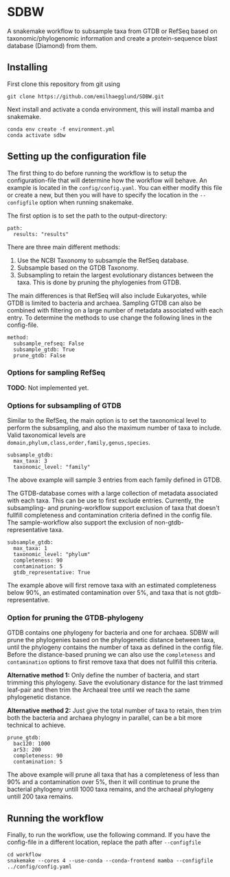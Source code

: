 # SDBW
A snakemake workflow to subsample taxa from GTDB or RefSeq based on taxonomic/phylogenomic information and create a protein-sequence blast database (Diamond) from them.

## Installing
First clone this repository from git using
```
git clone https://github.com/emilhaegglund/SDBW.git
```
Next install and activate a conda environment, this will install mamba and snakemake.
```
conda env create -f environment.yml
conda activate sdbw
```

## Setting up the configuration file
The first thing to do before running the workflow is to setup the
configuration-file that will determine how the workflow will behave. An example is located in the `config/config.yaml`.
You can either modify this file or create a new, but then you will have to
specify the location in the `--configfile` option when running snakemake.

The first option is to set the path to the output-directory:
```
path:
  results: "results"
```
There are three main different methods:
1. Use the NCBI Taxonomy to subsample the RefSeq database.
2. Subsample based on the GTDB Taxonomy.
3. Subsampling to retain the largest evolutionary distances between the taxa. This is done by pruning the phylogenies from GTDB.

The main differences is that RefSeq will also include Eukaryotes, while GTDB is limited to bacteria and archaea. Sampling GTDB can also be combined with filtering on a large number of metadata associated with each entry.
To determine the methods to use change the following lines in the config-file.
```
method:
  subsample_refseq: False
  subsample_gtdb: True
  prune_gtdb: False
```
### Options for sampling RefSeq
__TODO__: Not implemented yet.

### Options for subsampling of GTDB
Similar to the RefSeq, the main option is to set the taxonomical level to perform the subsampling, and also the maximum number of taxa to include. Valid taxonomical levels are `domain,phylum,class,order,family,genus,species`.
```
subsample_gtdb:
  max_taxa: 3
  taxonomic_level: "family"
```
The above example will sample 3 entries from each family defined in GTDB.

The GTDB-database comes with a large collection of metadata associated with each taxa. This can be use to first exclude entries. Currently, the subsampling- and pruning-workflow support exclusion of taxa that doesn't fullfill completeness and contamination criteria defined in the config file. The sample-workflow also support the exclusion of non-gtdb-representative taxa.
```
subsample_gtdb:
  max_taxa: 1
  taxonomic_level: "phylum"
  completeness: 90
  contamination: 5
  gtdb_representative: True
```
The example above will first remove taxa with an estimated completeness below 90%, an estimated contamination over 5%, and taxa that is not gtdb-representative.

### Option for pruning the GTDB-phylogeny
GTDB contains one phylogeny for bacteria and one for archaea. SDBW will prune the phylogenies based on the phylogenetic distance between taxa, until the phylogeny contains the number of taxa as defined in the config file.
Before the distance-based pruning we can also use the `completeness` and `contamination` options to first remove taxa that does not fullfill this criteria.

__Alternative method 1:__ Only define the number of bacteria, and start trimming this phylogeny. Save the evolutionary distance for the last trimmed leaf-pair and then trim the Archaeal tree until we reach the same phylogenetic distance.

__Alternative method 2:__ Just give the total number of taxa to retain, then trim both the bacteria and archaea phylogny in parallel, can be a bit more technical to achieve.
```
prune_gtdb:
  bac120: 1000
  ar53: 200
  completeness: 90
  contamination: 5
```
The above example will prune all taxa that has a completeness of less than 90% and a contamination over 5%, then it will continue to prune the bacterial phylogeny untill 1000 taxa remains, and the archaeal phylogeny untill 200 taxa remains.

## Running the workflow
Finally, to run the workflow, use the following command. If you have the config-file in a
different location, replace the path after `--configfile`
```
cd workflow
snakemake --cores 4 --use-conda --conda-frontend mamba --configfile ../config/config.yaml
```
